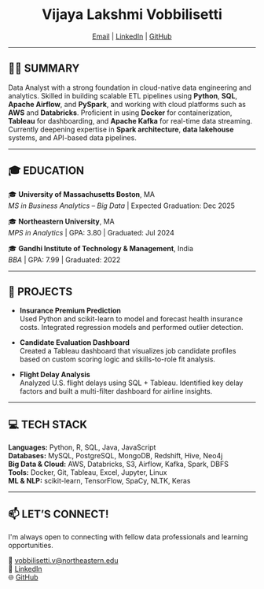 <h1 align="center">Vijaya Lakshmi Vobbilisetti</h1>

<p align="center">
  <a href="mailto:vobbilisetti.v@northeastern.edu">Email</a> |
  <a href="https://www.linkedin.com/in/your-link">LinkedIn</a> |
  <a href="https://github.com/your-username">GitHub</a>
</p>

---

## 🧑‍💻 SUMMARY

Data Analyst with a strong foundation in cloud-native data engineering and analytics. Skilled in building scalable ETL pipelines using **Python**, **SQL**, **Apache Airflow**, and **PySpark**, and working with cloud platforms such as **AWS** and **Databricks**. Proficient in using **Docker** for containerization, **Tableau** for dashboarding, and **Apache Kafka** for real-time data streaming. Currently deepening expertise in **Spark architecture**, **data lakehouse** systems, and API-based data pipelines.

---

## 🎓 EDUCATION

🎓 **University of Massachusetts Boston**, MA  
*MS in Business Analytics – Big Data* | Expected Graduation: Dec 2025

🎓 **Northeastern University**, MA  
*MPS in Analytics* | GPA: 3.80 | Graduated: Jul 2024

🎓 **Gandhi Institute of Technology & Management**, India  
*BBA* | GPA: 7.99 | Graduated: 2022

---

## 🚀 PROJECTS

- **Insurance Premium Prediction**  
  Used Python and scikit-learn to model and forecast health insurance costs. Integrated regression models and performed outlier detection.

- **Candidate Evaluation Dashboard**  
  Created a Tableau dashboard that visualizes job candidate profiles based on custom scoring logic and skills-to-role fit analysis.

- **Flight Delay Analysis**  
  Analyzed U.S. flight delays using SQL + Tableau. Identified key delay factors and built a multi-filter dashboard for airline insights.

---

## 💻 TECH STACK

**Languages:** Python, R, SQL, Java, JavaScript  
**Databases:** MySQL, PostgreSQL, MongoDB, Redshift, Hive, Neo4j  
**Big Data & Cloud:** AWS, Databricks, S3, Airflow, Kafka, Spark, DBFS  
**Tools:** Docker, Git, Tableau, Excel, Jupyter, Linux  
**ML & NLP:** scikit-learn, TensorFlow, SpaCy, NLTK, Keras

---

## 📫 LET’S CONNECT!

I'm always open to connecting with fellow data professionals and learning opportunities.

📧 vobbilisetti.v@northeastern.edu  
🔗 [LinkedIn](https://www.linkedin.com/in/your-link)  
🌐 [GitHub](https://github.com/your-username)
